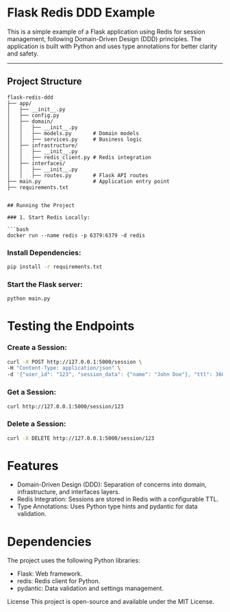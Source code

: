 # Flask Redis DDD Example

This is a simple example of a Flask application using Redis for session management, following Domain-Driven Design (DDD) principles. The application is built with Python and uses type annotations for better clarity and safety.

---

## Project Structure

```plaintext
flask-redis-ddd
├── app/
│   ├── __init__.py
│   ├── config.py
│   ├── domain/
│   │   ├── __init__.py
│   │   ├── models.py       # Domain models
│   │   ├── services.py     # Business logic
│   ├── infrastructure/
│   │   ├── __init__.py
│   │   ├── redis_client.py # Redis integration
│   ├── interfaces/
│   │   ├── __init__.py
│   │   ├── routes.py       # Flask API routes
├── main.py                 # Application entry point
├── requirements.txt


## Running the Project

### 1. Start Redis Locally:

```bash
docker run --name redis -p 6379:6379 -d redis
```

### Install Dependencies:

```bash
pip install -r requirements.txt
```

### Start the Flask server:
```bash
python main.py
```

# Testing the Endpoints

### Create a Session:
```bash
curl -X POST http://127.0.0.1:5000/session \
-H "Content-Type: application/json" \
-d '{"user_id": "123", "session_data": {"name": "John Doe"}, "ttl": 3600}'
```

### Get a Session:
```bash
curl http://127.0.0.1:5000/session/123
```

### Delete a Session:
```bash
curl -X DELETE http://127.0.0.1:5000/session/123
```
# Features

- Domain-Driven Design (DDD): Separation of concerns into domain, infrastructure, and interfaces layers.
- Redis Integration: Sessions are stored in Redis with a configurable TTL.
- Type Annotations: Uses Python type hints and pydantic for data validation.

# Dependencies

The project uses the following Python libraries:

- Flask: Web framework.
- redis: Redis client for Python.
- pydantic: Data validation and settings management.


License
This project is open-source and available under the MIT License.



